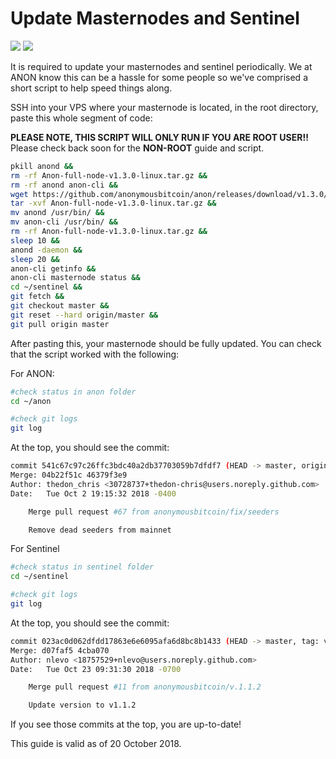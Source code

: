 # Update Masternodes and Sentinel

[![](https://img.shields.io/badge/ANON-1.3.0-green.svg)](https://github.com/anonymousbitcoin/anon/releases/tag/v1.3.0)
[![](https://img.shields.io/badge/Sentinel-v1.1.1-green.svg)](https://github.com/anonymousbitcoin/sentinel/releases/tag/v1.1.1)

It is required to update your masternodes and sentinel periodically. We at ANON know this can be a hassle for some people so we've comprised a short script to help speed things along.

SSH into your VPS where your masternode is located, in the root directory, paste this whole segment of code:

**PLEASE NOTE, THIS SCRIPT WILL ONLY RUN IF YOU ARE ROOT USER!!** Please check back soon for the **NON-ROOT** guide and script.

```bash
pkill anond && 
rm -rf Anon-full-node-v1.3.0-linux.tar.gz && 
rm -rf anond anon-cli && 
wget https://github.com/anonymousbitcoin/anon/releases/download/v1.3.0/Anon-full-node-v1.3.0-linux.tar.gz && 
tar -xvf Anon-full-node-v1.3.0-linux.tar.gz && 
mv anond /usr/bin/ && 
mv anon-cli /usr/bin/ && 
rm -rf Anon-full-node-v1.3.0-linux.tar.gz && 
sleep 10 && 
anond -daemon && 
sleep 20 && 
anon-cli getinfo && 
anon-cli masternode status &&
cd ~/sentinel &&
git fetch && 
git checkout master && 
git reset --hard origin/master &&
git pull origin master
```

After pasting this, your masternode should be fully updated. You can check that the script worked with the following:

For ANON:

```bash
#check status in anon folder
cd ~/anon

#check git logs
git log

```

At the top, you should see the commit:

```bash
commit 541c67c97c26ffc3bdc40a2db37703059b7dfdf7 (HEAD -> master, origin/master, origin/HEAD)
Merge: 04b22f51c 46379f3e9
Author: thedon_chris <30728737+thedon-chris@users.noreply.github.com>
Date:   Tue Oct 2 19:15:32 2018 -0400

    Merge pull request #67 from anonymousbitcoin/fix/seeders

    Remove dead seeders from mainnet
```

For Sentinel

```bash
#check status in sentinel folder
cd ~/sentinel

#check git logs
git log
```

At the top, you should see the commit:

```bash
commit 023ac0d062dfdd17863e6e6095afa6d8bc8b1433 (HEAD -> master, tag: v1.1.2, origin/master, origin/HEAD)
Merge: d07faf5 4cba070
Author: nlevo <18757529+nlevo@users.noreply.github.com>
Date:   Tue Oct 23 09:31:30 2018 -0700

    Merge pull request #11 from anonymousbitcoin/v.1.1.2

    Update version to v1.1.2
```

If you see those commits at the top, you are up-to-date!

This guide is valid as of 20 October 2018.